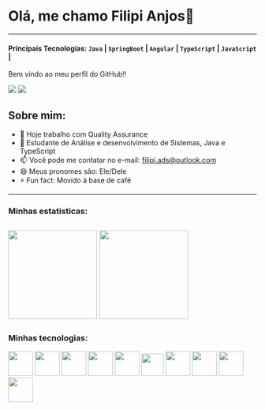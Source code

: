 # Olá, me chamo Filipi Anjos👋
---
#### Principais Tecnologias: `Java` | `SpringBoot` | `Angular` | `TypeScript` | `JavaScript` |

Bem vindo ao meu perfil do GitHub!!

<div>
  <a href="mailto:filipi.ads@outlook.com?" target="_blank"><img src="https://img.shields.io/badge/Microsoft_Outlook-0078D4?style=for-the-badge&logo=microsoft-outlook&logoColor=white"></a>
  <a href="www.linkedin.com/in/filipi-anjos-a2a476213" target="_blank"><img src="https://img.shields.io/badge/LinkedIn-0077B5?style=for-the-badge&logo=linkedin&logoColor=white"></a>
</div>

## Sobre mim:
- 🔭 Hoje trabalho com Quality Assurance
- 🌱 Estudante de Análise e desenvolvimento de Sistemas, Java e TypeScript
- 📫 Você pode me contatar no e-mail: filipi.ads@outlook.com
- 😄 Meus pronomes são: Ele/Dele
- ⚡ Fun fact: Movido à base de café
---

### Minhas estatisticas:
  <a href="https://github.com/Filipianjos"></a>
  <img height="180em" src="https://github-readme-stats.vercel.app/api?username=Filipianjos&show_icons=true&theme=dracula&include_all_commits=true&count_private=true"/>
  <img height="180em" src="https://github-readme-stats.vercel.app/api/top-langs/?username=Filipianjos&layout=compact&langs_count=16&theme=dracula"/>
---
### Minhas tecnologias:
<div>
  <img height=50em src="https://cdn.jsdelivr.net/gh/devicons/devicon@latest/icons/java/java-original-wordmark.svg" />
  <img height=50em src="https://cdn.jsdelivr.net/gh/devicons/devicon@latest/icons/maven/maven-original-wordmark.svg" />
  <img height=50em src="https://cdn.jsdelivr.net/gh/devicons/devicon@latest/icons/spring/spring-original-wordmark.svg" />
  <img height=50em src="https://cdn.jsdelivr.net/gh/devicons/devicon@latest/icons/postgresql/postgresql-plain-wordmark.svg" />
  <img height=50em src="https://cdn.jsdelivr.net/gh/devicons/devicon@latest/icons/angular/angular-original.svg" />
  <img height=45em src="https://cdn.jsdelivr.net/gh/devicons/devicon@latest/icons/typescript/typescript-original.svg" />
  <img height=50em src="https://cdn.jsdelivr.net/gh/devicons/devicon@latest/icons/php/php-original.svg" />
  <img height=50em src="https://cdn.jsdelivr.net/gh/devicons/devicon@latest/icons/html5/html5-original-wordmark.svg" />
  <img height=50em src="https://cdn.jsdelivr.net/gh/devicons/devicon@latest/icons/bootstrap/bootstrap-original-wordmark.svg" />
  <img height=50em src="https://cdn.jsdelivr.net/gh/devicons/devicon@latest/icons/selenium/selenium-original.svg" />
</div>

